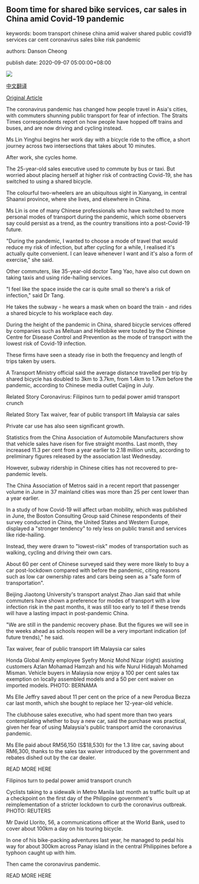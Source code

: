 ## Boom time for shared bike services, car sales in China amid Covid-19 pandemic

keywords: boom transport chinese china amid waiver shared public covid19 services car cent coronavirus sales bike risk pandemic

authors: Danson Cheong

publish date: 2020-09-07 05:00:00+08:00

![](https://www.straitstimes.com/sites/default/files/styles/x_large/public/articles/2020/09/07/ST_20200907_DATRANSPORT07_5940356.jpg?itok=bFZ2DClE)

[中文翻译](Boom%20time%20for%20shared%20bike%20services%2C%20car%20sales%20in%20China%20amid%20Covid-19%20pandemic_zh.md)

[Original Article](https://www.straitstimes.com/asia/east-asia/boom-time-for-shared-bike-services-car-sales-in-china)

The coronavirus pandemic has changed how people travel in Asia's cities, with commuters shunning public transport for fear of infection. The Straits Times correspondents report on how people have hopped off trains and buses, and are now driving and cycling instead.

Ms Lin Yinghui begins her work day with a bicycle ride to the office, a short journey across two intersections that takes about 10 minutes.

After work, she cycles home.

The 25-year-old sales executive used to commute by bus or taxi. But worried about placing herself at higher risk of contracting Covid-19, she has switched to using a shared bicycle.

The colourful two-wheelers are an ubiquitous sight in Xianyang, in central Shaanxi province, where she lives, and elsewhere in China.

Ms Lin is one of many Chinese professionals who have switched to more personal modes of transport during the pandemic, which some observers say could persist as a trend, as the country transitions into a post-Covid-19 future.

"During the pandemic, I wanted to choose a mode of travel that would reduce my risk of infection, but after cycling for a while, I realised it's actually quite convenient. I can leave whenever I want and it's also a form of exercise," she said.

Other commuters, like 35-year-old doctor Tang Yao, have also cut down on taking taxis and using ride-hailing services.

"I feel like the space inside the car is quite small so there's a risk of infection," said Dr Tang.

He takes the subway - he wears a mask when on board the train - and rides a shared bicycle to his workplace each day.

During the height of the pandemic in China, shared bicycle services offered by companies such as Meituan and Hellobike were touted by the Chinese Centre for Disease Control and Prevention as the mode of transport with the lowest risk of Covid-19 infection.

These firms have seen a steady rise in both the frequency and length of trips taken by users.

A Transport Ministry official said the average distance travelled per trip by shared bicycle has doubled to 3km to 3.7km, from 1.4km to 1.7km before the pandemic, according to Chinese media outlet Caijing in July.

Related Story Coronavirus: Filipinos turn to pedal power amid transport crunch

Related Story Tax waiver, fear of public transport lift Malaysia car sales

Private car use has also seen significant growth.

Statistics from the China Association of Automobile Manufacturers show that vehicle sales have risen for five straight months. Last month, they increased 11.3 per cent from a year earlier to 2.18 million units, according to preliminary figures released by the association last Wednesday.

However, subway ridership in Chinese cities has not recovered to pre-pandemic levels.

The China Association of Metros said in a recent report that passenger volume in June in 37 mainland cities was more than 25 per cent lower than a year earlier.

In a study of how Covid-19 will affect urban mobility, which was published in June, the Boston Consulting Group said Chinese respondents of their survey conducted in China, the United States and Western Europe, displayed a "stronger tendency" to rely less on public transit and services like ride-hailing.

Instead, they were drawn to "lowest-risk" modes of transportation such as walking, cycling and driving their own cars.

About 60 per cent of Chinese surveyed said they were more likely to buy a car post-lockdown compared with before the pandemic, citing reasons such as low car ownership rates and cars being seen as a "safe form of transportation".

Beijing Jiaotong University's transport analyst Zhao Jian said that while commuters have shown a preference for modes of transport with a low infection risk in the past months, it was still too early to tell if these trends will have a lasting impact in post-pandemic China.

"We are still in the pandemic recovery phase. But the figures we will see in the weeks ahead as schools reopen will be a very important indication (of future trends)," he said.

Tax waiver, fear of public transport lift Malaysia car sales



Honda Global Amity employee Syefry Moniz Mohd Nizar (right) assisting customers Azlan Mohamad Hamzah and his wife Nurul Hidayah Mohamed Misman. Vehicle buyers in Malaysia now enjoy a 100 per cent sales tax exemption on locally assembled models and a 50 per cent waiver on imported models. PHOTO: BERNAMA



Ms Elle Jeffry saved about 11 per cent on the price of a new Perodua Bezza car last month, which she bought to replace her 12-year-old vehicle.

The clubhouse sales executive, who had spent more than two years contemplating whether to buy a new car, said the purchase was practical, given her fear of using Malaysia's public transport amid the coronavirus pandemic.

Ms Elle paid about RM56,150 (S$18,530) for the 1.3 litre car, saving about RM6,300, thanks to the sales tax waiver introduced by the government and rebates dished out by the car dealer.

READ MORE HERE

Filipinos turn to pedal power amid transport crunch



Cyclists taking to a sidewalk in Metro Manila last month as traffic built up at a checkpoint on the first day of the Philippine government's reimplementation of a stricter lockdown to curb the coronavirus outbreak. PHOTO: REUTERS



Mr David Llorito, 56, a communications officer at the World Bank, used to cover about 100km a day on his touring bicycle.

In one of his bike-packing adventures last year, he managed to pedal his way for about 300km across Panay island in the central Philippines before a typhoon caught up with him.

Then came the coronavirus pandemic.

READ MORE HERE